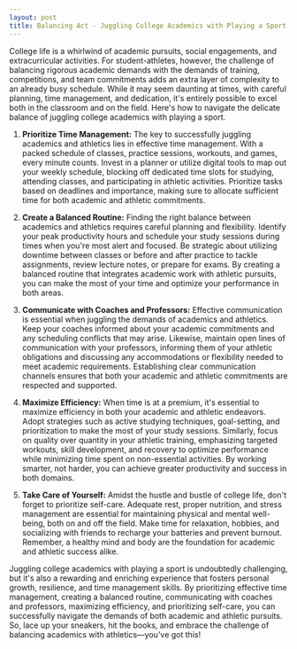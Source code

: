```yaml
---
layout: post
title: Balancing Act - Juggling College Academics with Playing a Sport
---
```


College life is a whirlwind of academic pursuits, social engagements, and extracurricular activities. For student-athletes, however, the challenge of balancing rigorous academic demands with the demands of training, competitions, and team commitments adds an extra layer of complexity to an already busy schedule. While it may seem daunting at times, with careful planning, time management, and dedication, it's entirely possible to excel both in the classroom and on the field. Here's how to navigate the delicate balance of juggling college academics with playing a sport.

1. **Prioritize Time Management:** The key to successfully juggling academics and athletics lies in effective time management. With a packed schedule of classes, practice sessions, workouts, and games, every minute counts. Invest in a planner or utilize digital tools to map out your weekly schedule, blocking off dedicated time slots for studying, attending classes, and participating in athletic activities. Prioritize tasks based on deadlines and importance, making sure to allocate sufficient time for both academic and athletic commitments.

2. **Create a Balanced Routine:** Finding the right balance between academics and athletics requires careful planning and flexibility. Identify your peak productivity hours and schedule your study sessions during times when you're most alert and focused. Be strategic about utilizing downtime between classes or before and after practice to tackle assignments, review lecture notes, or prepare for exams. By creating a balanced routine that integrates academic work with athletic pursuits, you can make the most of your time and optimize your performance in both areas.

3. **Communicate with Coaches and Professors:** Effective communication is essential when juggling the demands of academics and athletics. Keep your coaches informed about your academic commitments and any scheduling conflicts that may arise. Likewise, maintain open lines of communication with your professors, informing them of your athletic obligations and discussing any accommodations or flexibility needed to meet academic requirements. Establishing clear communication channels ensures that both your academic and athletic commitments are respected and supported.

4. **Maximize Efficiency:** When time is at a premium, it's essential to maximize efficiency in both your academic and athletic endeavors. Adopt strategies such as active studying techniques, goal-setting, and prioritization to make the most of your study sessions. Similarly, focus on quality over quantity in your athletic training, emphasizing targeted workouts, skill development, and recovery to optimize performance while minimizing time spent on non-essential activities. By working smarter, not harder, you can achieve greater productivity and success in both domains.

5. **Take Care of Yourself:** Amidst the hustle and bustle of college life, don't forget to prioritize self-care. Adequate rest, proper nutrition, and stress management are essential for maintaining physical and mental well-being, both on and off the field. Make time for relaxation, hobbies, and socializing with friends to recharge your batteries and prevent burnout. Remember, a healthy mind and body are the foundation for academic and athletic success alike.

Juggling college academics with playing a sport is undoubtedly challenging, but it's also a rewarding and enriching experience that fosters personal growth, resilience, and time management skills. By prioritizing effective time management, creating a balanced routine, communicating with coaches and professors, maximizing efficiency, and prioritizing self-care, you can successfully navigate the demands of both academic and athletic pursuits. So, lace up your sneakers, hit the books, and embrace the challenge of balancing academics with athletics—you've got this!
